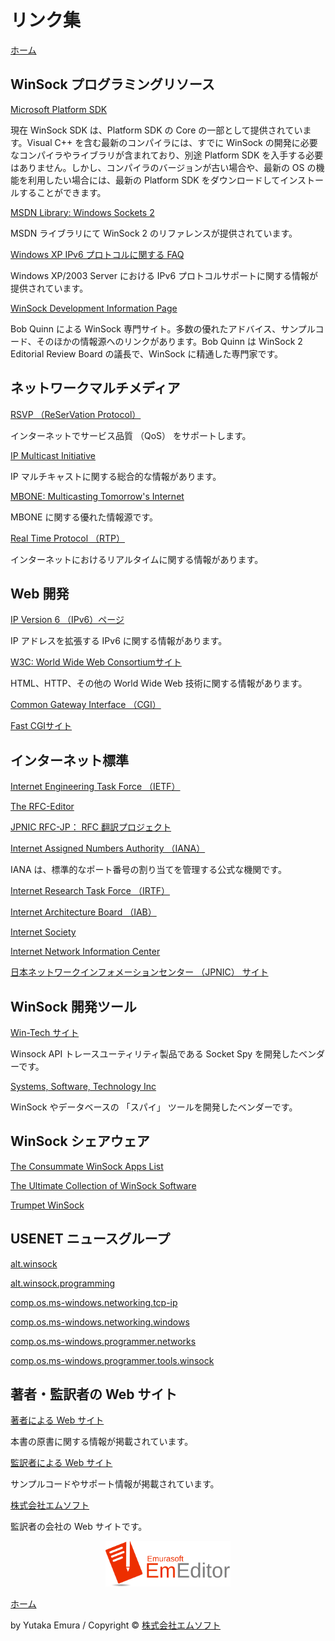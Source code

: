 # リンク集

[ホーム](./README.md)

## WinSock プログラミングリソース

[Microsoft Platform SDK](http://www.microsoft.com/msdownload/platformsdk/sdkupdate/)

現在 WinSock SDK は、Platform SDK の Core の一部として提供されています。Visual C++ を含む最新のコンパイラには、すでに WinSock の開発に必要なコンパイラやライブラリが含まれており、別途 Platform SDK を入手する必要はありません。しかし、コンパイラのバージョンが古い場合や、最新の OS の機能を利用したい場合には、最新の Platform SDK をダウンロードしてインストールすることができます。

[MSDN Library: Windows Sockets 2](http://msdn.microsoft.com/library/default.asp?url=/library/en-us/winsock/winsock/windows_sockets_start_page_2.asp)

MSDN ライブラリにて WinSock 2 のリファレンスが提供されています。

[Windows XP IPv6 プロトコルに関する FAQ](http://www.microsoft.com/japan/technet/prodtechnol/winxppro/plan/faqipv6.mspx)

Windows XP/2003 Server における IPv6 プロトコルサポートに関する情報が提供されています。

[WinSock Development Information Page](http://www.sockets.com/)

Bob Quinn による WinSock 専門サイト。多数の優れたアドバイス、サンプルコード、そのほかの情報源へのリンクがあります。Bob Quinn は WinSock 2 Editorial Review Board の議長で、WinSock に精通した専門家です。

## ネットワークマルチメディア

[RSVP （ReSerVation Protocol）](http://www.isi.edu/div7/rsvp/rsvp.html)

インターネットでサービス品質 （QoS） をサポートします。

[IP Multicast Initiative](http://www.ipmulticast.com/)

IP マルチキャストに関する総合的な情報があります。

[MBONE: Multicasting Tomorrow's Internet](http://www.savetz.com/mbone/toc.html)

MBONE に関する優れた情報源です。

[Real Time Protocol （RTP）](http://www.cs.columbia.edu/~hgs/rtp/)

インターネットにおけるリアルタイムに関する情報があります。

## Web 開発

[IP Version 6 （IPv6）ページ](http://playground.sun.com/ipng/)

IP アドレスを拡張する IPv6 に関する情報があります。

[W3C: World Wide Web Consortiumサイト](http://www.w3.org/)

HTML、HTTP、その他の World Wide Web 技術に関する情報があります。

[Common Gateway Interface （CGI）](http://hoohoo.ncsa.uiuc.edu/cgi/)

[Fast CGIサイト](http://www.fastcgi.com/)

## インターネット標準

[Internet Engineering Task Force （IETF）](http://www.ietf.org/)

[The RFC-Editor](http://www.rfc-editor.org/)

[JPNIC RFC-JP： RFC 翻訳プロジェクト](http://rfc-jp.nic.ad.jp/)

[Internet Assigned Numbers Authority （IANA）](http://www.iana.org/)

IANA は、標準的なポート番号の割り当てを管理する公式な機関です。

[Internet Research Task Force （IRTF）](http://www.irtf.org/)

[Internet Architecture Board （IAB）](http://www.iab.org/)

[Internet Society](http://www.isoc.org/)

[Internet Network Information Center](http://www.internic.net/)

[日本ネットワークインフォメーションセンター （JPNIC） サイト](http://www.nic.ad.jp/)

## WinSock 開発ツール

[Win-Tech サイト](http://www.win-tech.com/)

Winsock API トレースユーティリティ製品である Socket Spy を開発したベンダーです。

[Systems, Software, Technology Inc](http://www.sstinc.com/)

WinSock やデータベースの 「スパイ」 ツールを開発したベンダーです。

## WinSock シェアウェア

[The Consummate WinSock Apps List](http://cws.internet.com/)

[The Ultimate Collection of WinSock Software](http://www.tucows.com/)

[Trumpet WinSock](http://www.trumpet.com.au/)

## USENET ニュースグループ

[alt.winsock](news:alt.winsock)

[alt.winsock.programming](news:alt.winsock.programming)

[comp.os.ms-windows.networking.tcp-ip](news:comp.os.ms-windows.networking.tcp-ip)

[comp.os.ms-windows.networking.windows](news:comp.os.ms-windows.networking.windows)

[comp.os.ms-windows.programmer.networks](news:comp.os.ms-windows.programmer.networks)

[comp.os.ms-windows.programmer.tools.winsock](news:comp.os.ms-windows.programmer.tools.winsock)

## 著者・監訳者の Web サイト

[著者による Web サイト](http://sockaddr.com/)

本書の原書に関する情報が掲載されています。

[監訳者による Web サイト](http://www.winsock2.org/)

サンプルコードやサポート情報が掲載されています。

[株式会社エムソフト](https://jp.emeditor.com/about/about-emurasoft/)

監訳者の会社の Web サイトです。

<div align="center">
    <a href="https://www.emeditor.com/">
        <img width="200" src="logo-minified.svg" alt="EmEditor">
    </a>
</div>

[ホーム](./README.md)

by Yutaka Emura / Copyright © [株式会社エムソフト](https://jp.emeditor.com/about/about-emurasoft/)